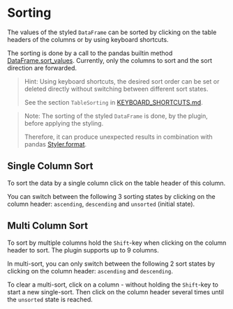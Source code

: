 # Sorting
The values of the styled `DataFrame` can be sorted by clicking on the table headers of the columns or by using keyboard shortcuts.

The sorting is done by a call to the pandas builtin method [DataFrame.sort_values](https://pandas.pydata.org/docs/reference/api/pandas.DataFrame.sort_values.html).
Currently, only the columns to sort and the sort direction are forwarded.

>Hint: Using keyboard shortcuts, the desired sort order can be set or deleted directly without switching between different sort states.
>
> See the section `TableSorting` in [KEYBOARD_SHORTCUTS.md](./KEYBOARD_SHORTCUTS).


>Note: The sorting of the styled `DataFrame` is done, by the plugin, before applying the styling.
>
>Therefore, it can produce unexpected results in combination with pandas [Styler.format](https://pandas.pydata.org/docs/reference/api/pandas.io.formats.style.Styler.format.html).

## Single Column Sort
To sort the data by a single column click on the table header of this column.

You can switch between the following 3 sorting states by clicking on the column header: `ascending`, `descending` and `unsorted` (initial state).

## Multi Column Sort
To sort by multiple columns hold the `Shift`-key when clicking on the column header to sort.
The plugin supports up to 9 columns.

In multi-sort, you can only switch between the following 2 sort states by clicking on the column header: `ascending` and `descending`.

To clear a multi-sort, click on a column - without holding the `Shift`-key to start a new single-sort.
Then click on the column header several times until the `unsorted` state is reached.
